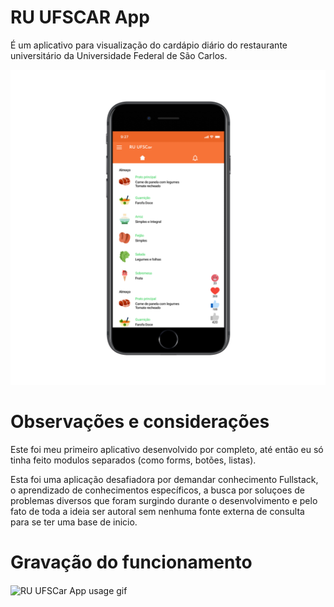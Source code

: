 # RU UFSCAR App

É um aplicativo para visualização do cardápio diário do restaurante universitário da Universidade Federal de São Carlos.

<span align="center">
<img alt="RU UFSCar App image mockup" src="/assets/imgs_readme/iphone7ru_app.png" width="600px"/>
</span>

<h1>Observações e considerações</h1>

<p>Este foi meu primeiro aplicativo desenvolvido por completo, até então eu só tinha feito modulos separados (como forms, botões, listas).</p>

<p>Esta foi uma aplicação desafiadora por demandar conhecimento Fullstack, o aprendizado de conhecimentos específicos, a busca por soluçoes de problemas diversos que foram surgindo durante o desenvolvimento e pelo fato de toda a ideia ser autoral sem nenhuma fonte externa de consulta para se ter uma base de inicio.</p>

<h1>Gravação do funcionamento</h1>

<img alt="RU UFSCar App usage gif" align="center" src="/assets/imgs_readme/Screenrecorder_app_usage.gif" width="500px"/>

